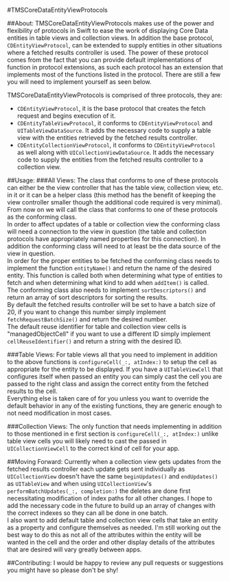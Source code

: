 #TMSCoreDataEntityViewProtocols


##About:
TMSCoreDataEntityViewProtocols makes use of the power and flexibility of protocols in Swift to ease the work of displaying Core Data entities in table views and collection views. In addition the base protocol, `CDEntityViewProtocol`, can be extended to supply entities in other situations where a fetched results controller is used. The power of these protocol comes from the fact that you can provide default implementations of function in protocol extensions, as such each protocol has an extension that implements most of the functions listed in the protocol. There are still a few you will need to implement yourself as seen below.

TMSCoreDataEntityViewProtocols is comprised of three protocols, they are:  

* `CDEntityViewProtocol`, it is the base protocol that creates the fetch request and begins execution of it.  
* `CDEntityTableViewProtocol`, it conforms to `CDEntityViewProtocol` and `UITableViewDataSource`. It adds the necessary code to supply a table view with the entities retrieved by the fetched results controller.  
* `CDEntityCollectionViewProtocol`, it conforms to `CDEntityViewProtocol` as well along with `UICollectionViewDataSource`. It adds the necessary code to supply the entities from the fetched results controller to a collection view.

##Usage:
###All Views:
The class that conforms to one of these protocols can either be the view controller that has the table view, collection view, etc. in it or it can be a helper class (this method has the benefit of keeping the view controller smaller though the additional code required is very minimal). From now on we will call the class that conforms to one of these protocols as the conforming class.  
In order to affect updates of a table or collection view the conforming class will need a connection to the view in question (the table and collection protocols have appropriately named properties for this connection). In addition the conforming class will need to at least be the data source of the view in question.  
In order for the proper entities to be fetched the conforming class needs to implement the function `entityName()` and return the name of the desired entity. This function is called both when determining what type of entities to fetch and when determining what kind to add when `addItem()` is called.  
The conforming class also needs to implement `sortDescriptors()` and return an array of sort descriptors for sorting the results.  
By default the fetched results controller will be set to have a batch size of 20, if you want to change this number simply implement `fetchRequestBatchSize()` and return the desired number.  
The default reuse identifier for table and collection view cells is "managedObjectCell" if you want to use a different ID simply implement `cellReuseIdentifier()` and return a string with the desired ID.

###Table Views:
For table views all that you need to implement in addition to the above functions is `configureCell(_:, atIndex:)` to setup the cell as appropriate for the entity to be displayed. If you have a `UITableViewCell` that configures itself when passed an entity you can simply cast the cell you are passed to the right class and assign the correct entity from the fetched results to the cell.  
Everything else is taken care of for you unless you want to override the default behavior in any of the existing functions, they are generic enough to not need modification in most cases.

###Collection Views:
The only function that needs implementing in addition to those mentioned in e first section is `configureCell(_:, atIndex:)` unlike table view cells you will likely need to cast the passed in `UICollectionViewCell` to the correct kind of cell for your app.


##Moving Forward:
Currently when a collection view gets updates from the fetched results controller each update gets sent individually as `UICollectionView` doesn't have the same `beginUpdates()` and `endUpdates()` as `UITableView` and when using `UICollectionView`'s `performBatchUpdates(_:, completion:)` the deletes are done first necessitating modification of index paths for all other changes. I hope to add the necessary code in the future to build up an array of changes with the correct indexes so they can all be done in one batch.  
I also want to add default table and collection view cells that take an entity as a property and configure themselves as needed. I'm still working out the best way to do this as not all of the attributes within the entity will be wanted in the cell and the order and other display details of the attributes that are desired will vary greatly between apps.

##Contributing:
I would be happy to review any pull requests or suggestions you might have so please don't be shy!